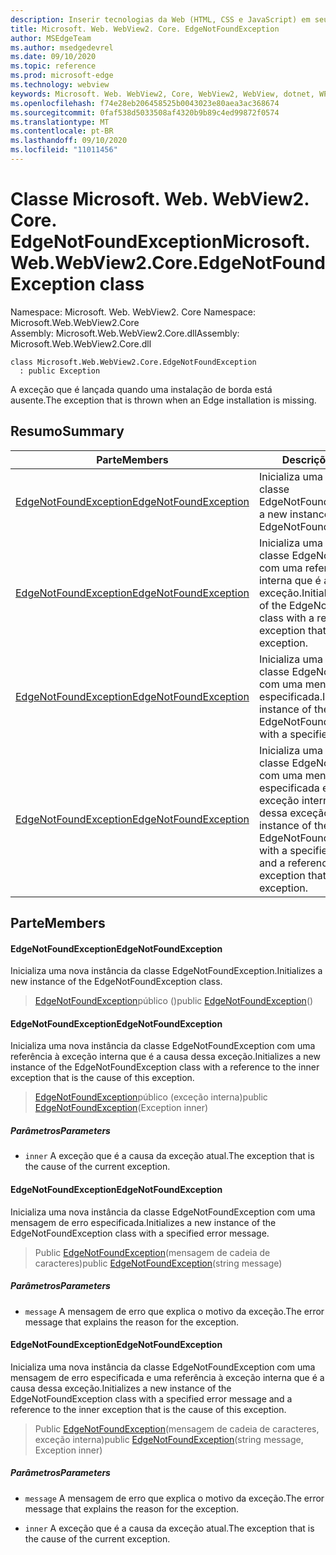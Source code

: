 ```yaml
---
description: Inserir tecnologias da Web (HTML, CSS e JavaScript) em seus aplicativos nativos com o controle WebView2 do Microsoft Edge
title: Microsoft. Web. WebView2. Core. EdgeNotFoundException
author: MSEdgeTeam
ms.author: msedgedevrel
ms.date: 09/10/2020
ms.topic: reference
ms.prod: microsoft-edge
ms.technology: webview
keywords: Microsoft. Web. WebView2, Core, WebView2, WebView, dotnet, WPF, WinForms, app, Edge, CoreWebView2, CoreWebView2Controller, controle do navegador, Edge HTML, Microsoft. Web. WebView2. Core. EdgeNotFoundException
ms.openlocfilehash: f74e28eb206458525b0043023e80aea3ac368674
ms.sourcegitcommit: 0faf538d5033508af4320b9b89c4ed99872f0574
ms.translationtype: MT
ms.contentlocale: pt-BR
ms.lasthandoff: 09/10/2020
ms.locfileid: "11011456"
---
```

# <span data-ttu-id="33417-104">Classe Microsoft. Web. WebView2. Core. EdgeNotFoundException</span><span class="sxs-lookup"><span data-stu-id="33417-104">Microsoft.Web.WebView2.Core.EdgeNotFoundException class</span></span> 

<span data-ttu-id="33417-105">Namespace: Microsoft. Web. WebView2. Core </span><span class="sxs-lookup"><span data-stu-id="33417-105">Namespace: Microsoft.Web.WebView2.Core</span></span>\
<span data-ttu-id="33417-106">Assembly: Microsoft.Web.WebView2.Core.dll</span><span class="sxs-lookup"><span data-stu-id="33417-106">Assembly: Microsoft.Web.WebView2.Core.dll</span></span>

```
class Microsoft.Web.WebView2.Core.EdgeNotFoundException
  : public Exception
```

<span data-ttu-id="33417-107">A exceção que é lançada quando uma instalação de borda está ausente.</span><span class="sxs-lookup"><span data-stu-id="33417-107">The exception that is thrown when an Edge installation is missing.</span></span>

## <span data-ttu-id="33417-108">Resumo</span><span class="sxs-lookup"><span data-stu-id="33417-108">Summary</span></span>

 <span data-ttu-id="33417-109">Parte</span><span class="sxs-lookup"><span data-stu-id="33417-109">Members</span></span>                        | <span data-ttu-id="33417-110">Descrições</span><span class="sxs-lookup"><span data-stu-id="33417-110">Descriptions</span></span>
--------------------------------|---------------------------------------------
[<span data-ttu-id="33417-111">EdgeNotFoundException</span><span class="sxs-lookup"><span data-stu-id="33417-111">EdgeNotFoundException</span></span>](#edgenotfoundexception) | <span data-ttu-id="33417-112">Inicializa uma nova instância da classe EdgeNotFoundException.</span><span class="sxs-lookup"><span data-stu-id="33417-112">Initializes a new instance of the EdgeNotFoundException class.</span></span>
[<span data-ttu-id="33417-113">EdgeNotFoundException</span><span class="sxs-lookup"><span data-stu-id="33417-113">EdgeNotFoundException</span></span>](#edgenotfoundexception) | <span data-ttu-id="33417-114">Inicializa uma nova instância da classe EdgeNotFoundException com uma referência à exceção interna que é a causa dessa exceção.</span><span class="sxs-lookup"><span data-stu-id="33417-114">Initializes a new instance of the EdgeNotFoundException class with a reference to the inner exception that is the cause of this exception.</span></span>
[<span data-ttu-id="33417-115">EdgeNotFoundException</span><span class="sxs-lookup"><span data-stu-id="33417-115">EdgeNotFoundException</span></span>](#edgenotfoundexception) | <span data-ttu-id="33417-116">Inicializa uma nova instância da classe EdgeNotFoundException com uma mensagem de erro especificada.</span><span class="sxs-lookup"><span data-stu-id="33417-116">Initializes a new instance of the EdgeNotFoundException class with a specified error message.</span></span>
[<span data-ttu-id="33417-117">EdgeNotFoundException</span><span class="sxs-lookup"><span data-stu-id="33417-117">EdgeNotFoundException</span></span>](#edgenotfoundexception) | <span data-ttu-id="33417-118">Inicializa uma nova instância da classe EdgeNotFoundException com uma mensagem de erro especificada e uma referência à exceção interna que é a causa dessa exceção.</span><span class="sxs-lookup"><span data-stu-id="33417-118">Initializes a new instance of the EdgeNotFoundException class with a specified error message and a reference to the inner exception that is the cause of this exception.</span></span>

## <span data-ttu-id="33417-119">Parte</span><span class="sxs-lookup"><span data-stu-id="33417-119">Members</span></span>

#### <span data-ttu-id="33417-120">EdgeNotFoundException</span><span class="sxs-lookup"><span data-stu-id="33417-120">EdgeNotFoundException</span></span> 

<span data-ttu-id="33417-121">Inicializa uma nova instância da classe EdgeNotFoundException.</span><span class="sxs-lookup"><span data-stu-id="33417-121">Initializes a new instance of the EdgeNotFoundException class.</span></span>

> <span data-ttu-id="33417-122">[EdgeNotFoundException](#edgenotfoundexception)público ()</span><span class="sxs-lookup"><span data-stu-id="33417-122">public [EdgeNotFoundException](#edgenotfoundexception)()</span></span>

#### <span data-ttu-id="33417-123">EdgeNotFoundException</span><span class="sxs-lookup"><span data-stu-id="33417-123">EdgeNotFoundException</span></span> 

<span data-ttu-id="33417-124">Inicializa uma nova instância da classe EdgeNotFoundException com uma referência à exceção interna que é a causa dessa exceção.</span><span class="sxs-lookup"><span data-stu-id="33417-124">Initializes a new instance of the EdgeNotFoundException class with a reference to the inner exception that is the cause of this exception.</span></span>

> <span data-ttu-id="33417-125">[EdgeNotFoundException](#edgenotfoundexception)público (exceção interna)</span><span class="sxs-lookup"><span data-stu-id="33417-125">public [EdgeNotFoundException](#edgenotfoundexception)(Exception inner)</span></span>

##### <span data-ttu-id="33417-126">Parâmetros</span><span class="sxs-lookup"><span data-stu-id="33417-126">Parameters</span></span>
* `inner` <span data-ttu-id="33417-127">A exceção que é a causa da exceção atual.</span><span class="sxs-lookup"><span data-stu-id="33417-127">The exception that is the cause of the current exception.</span></span>

#### <span data-ttu-id="33417-128">EdgeNotFoundException</span><span class="sxs-lookup"><span data-stu-id="33417-128">EdgeNotFoundException</span></span> 

<span data-ttu-id="33417-129">Inicializa uma nova instância da classe EdgeNotFoundException com uma mensagem de erro especificada.</span><span class="sxs-lookup"><span data-stu-id="33417-129">Initializes a new instance of the EdgeNotFoundException class with a specified error message.</span></span>

> <span data-ttu-id="33417-130">Public [EdgeNotFoundException](#edgenotfoundexception)(mensagem de cadeia de caracteres)</span><span class="sxs-lookup"><span data-stu-id="33417-130">public [EdgeNotFoundException](#edgenotfoundexception)(string message)</span></span>

##### <span data-ttu-id="33417-131">Parâmetros</span><span class="sxs-lookup"><span data-stu-id="33417-131">Parameters</span></span>
* `message` <span data-ttu-id="33417-132">A mensagem de erro que explica o motivo da exceção.</span><span class="sxs-lookup"><span data-stu-id="33417-132">The error message that explains the reason for the exception.</span></span>

#### <span data-ttu-id="33417-133">EdgeNotFoundException</span><span class="sxs-lookup"><span data-stu-id="33417-133">EdgeNotFoundException</span></span> 

<span data-ttu-id="33417-134">Inicializa uma nova instância da classe EdgeNotFoundException com uma mensagem de erro especificada e uma referência à exceção interna que é a causa dessa exceção.</span><span class="sxs-lookup"><span data-stu-id="33417-134">Initializes a new instance of the EdgeNotFoundException class with a specified error message and a reference to the inner exception that is the cause of this exception.</span></span>

> <span data-ttu-id="33417-135">Public [EdgeNotFoundException](#edgenotfoundexception)(mensagem de cadeia de caracteres, exceção interna)</span><span class="sxs-lookup"><span data-stu-id="33417-135">public [EdgeNotFoundException](#edgenotfoundexception)(string message, Exception inner)</span></span>

##### <span data-ttu-id="33417-136">Parâmetros</span><span class="sxs-lookup"><span data-stu-id="33417-136">Parameters</span></span>
* `message` <span data-ttu-id="33417-137">A mensagem de erro que explica o motivo da exceção.</span><span class="sxs-lookup"><span data-stu-id="33417-137">The error message that explains the reason for the exception.</span></span> 

* `inner` <span data-ttu-id="33417-138">A exceção que é a causa da exceção atual.</span><span class="sxs-lookup"><span data-stu-id="33417-138">The exception that is the cause of the current exception.</span></span>

